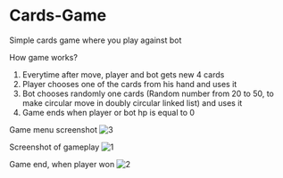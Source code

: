 # Cards-Game

Simple cards game where you play against bot

How game works?
1. Everytime after move, player and bot gets new 4 cards
2. Player chooses one of the cards from his hand and uses it
3. Bot chooses randomly one cards (Random number from 20 to 50, to make circular move in doubly circular linked list) and uses it
4. Game ends when player or bot hp is equal to 0

Game menu screenshot
![3](https://user-images.githubusercontent.com/25490004/146378737-20f9ba06-bd73-4f49-9ab4-7bc9a7afa4d2.png)

Screenshot of gameplay
![1](https://user-images.githubusercontent.com/25490004/146378735-f43c9929-e82e-42bb-b377-9a9b6e65ba92.png)

Game end, when player won
![2](https://user-images.githubusercontent.com/25490004/146378736-39caf522-a836-494b-b35f-fc1d212f6916.png)
